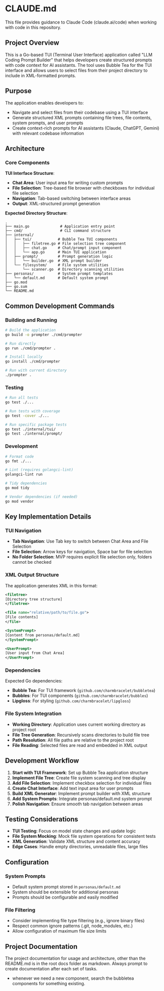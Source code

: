 # CLAUDE.md

This file provides guidance to Claude Code (claude.ai/code) when working with code in this repository.

## Project Overview

This is a Go-based TUI (Terminal User Interface) application called "LLM Coding Prompt Builder" that helps developers create structured prompts with code context for AI assistants. The tool uses Bubble Tea for the TUI interface and allows users to select files from their project directory to include in XML-formatted prompts.

## Purpose

The application enables developers to:
- Navigate and select files from their codebase using a TUI interface
- Generate structured XML prompts containing file trees, file contents, system prompts, and user prompts
- Create context-rich prompts for AI assistants (Claude, ChatGPT, Gemini) with relevant codebase information

## Architecture

### Core Components

**TUI Interface Structure**:
- **Chat Area**: User input area for writing custom prompts
- **File Selection**: Tree-based file browser with checkboxes for individual file selection
- **Navigation**: Tab-based switching between interface areas
- **Output**: XML-structured prompt generation

**Expected Directory Structure**:
```
.
├── main.go              # Application entry point
├── cmd/                 # CLI command structure
├── internal/
│   ├── tui/            # Bubble Tea TUI components
│   │   ├── filetree.go # File selection tree component
│   │   ├── chat.go     # Chat/prompt input component
│   │   └── app.go      # Main TUI application
│   ├── prompt/         # Prompt generation logic
│   │   └── builder.go  # XML prompt builder
│   └── filesystem/     # File system utilities
│       └── scanner.go  # Directory scanning utilities
├── personas/           # System prompt templates
│   └── default.md      # Default system prompt
├── go.mod
├── go.sum
└── README.md
```

## Common Development Commands

### Building and Running
```bash
# Build the application
go build -o prompter ./cmd/prompter

# Run directly
go run ./cmd/prompter .

# Install locally
go install ./cmd/prompter

# Run with current directory
./prompter .
```

### Testing
```bash
# Run all tests
go test ./...

# Run tests with coverage
go test -cover ./...

# Run specific package tests
go test ./internal/tui/
go test ./internal/prompt/
```

### Development
```bash
# Format code
go fmt ./...

# Lint (requires golangci-lint)
golangci-lint run

# Tidy dependencies
go mod tidy

# Vendor dependencies (if needed)
go mod vendor
```

## Key Implementation Details

### TUI Navigation
- **Tab Navigation**: Use Tab key to switch between Chat Area and File Selection
- **File Selection**: Arrow keys for navigation, Space bar for file selection
- **No Folder Selection**: MVP requires explicit file selection only, folders cannot be checked

### XML Output Structure
The application generates XML in this format:
```xml
<filetree>
[Directory tree structure]
</filetree>

<file name="relative/path/to/file.go">
[File contents]
</file>

<SystemPrompt>
[Content from personas/default.md]
</SystemPrompt>

<UserPrompt>
[User input from Chat Area]
</UserPrompt>
```

### Dependencies
Expected Go dependencies:
- **Bubble Tea**: For TUI framework (`github.com/charmbracelet/bubbletea`)
- **Bubbles**: For TUI components (`github.com/charmbracelet/bubbles`)
- **Lipgloss**: For styling (`github.com/charmbracelet/lipgloss`)

### File System Integration
- **Working Directory**: Application uses current working directory as project root
- **File Tree Generation**: Recursively scans directories to build file tree
- **Path Resolution**: All file paths are relative to the project root
- **File Reading**: Selected files are read and embedded in XML output

## Development Workflow

1. **Start with TUI Framework**: Set up Bubble Tea application structure
2. **Implement File Tree**: Create file system scanning and tree display
3. **Add File Selection**: Implement checkbox selection for individual files
4. **Create Chat Interface**: Add text input area for user prompts
5. **Build XML Generator**: Implement prompt builder with XML structure
6. **Add System Prompts**: Integrate personas/default.md system prompt
7. **Polish Navigation**: Ensure smooth tab navigation between areas

## Testing Considerations

- **TUI Testing**: Focus on model state changes and update logic
- **File System Mocking**: Mock file system operations for consistent tests
- **XML Generation**: Validate XML structure and content accuracy
- **Edge Cases**: Handle empty directories, unreadable files, large files

## Configuration

### System Prompts
- Default system prompt stored in `personas/default.md`
- System should be extensible for additional personas
- Prompts should be configurable and easily modified

### File Filtering
- Consider implementing file type filtering (e.g., ignore binary files)
- Respect common ignore patterns (.git, node_modules, etc.)
- Allow configuration of maximum file size limits

## Project Documentation

The project documentation for usage and architecture, other than the README.md is in the root docs folder as markdown.
Always prompt to create documentation after each set of tasks.
- whenever we need a new component, search the bubbletea components for something existing.